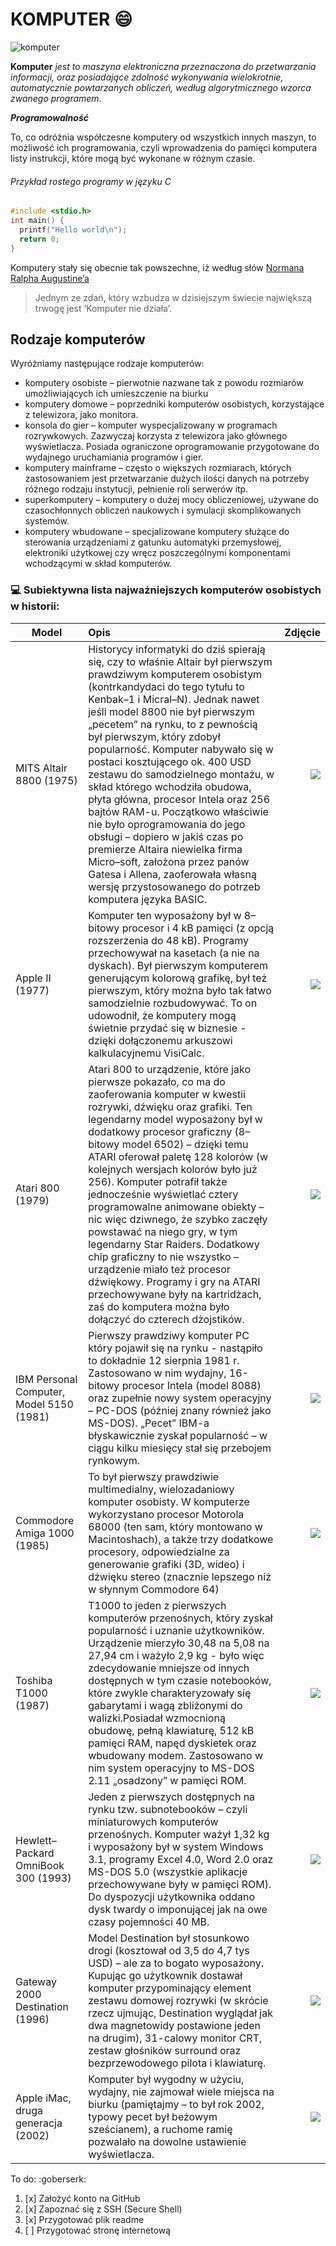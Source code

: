 # KOMPUTER :smile:

![komputer](pics/komputer1.jpg)

**Komputer** *jest to maszyna elektroniczna przeznaczona do przetwarzania informacji, oraz posiadające zdolność wykonywania wielokrotnie, automatycznie powtarzanych obliczeń, według algorytmicznego wzorca zwanego programem.*

**_Programowalność_**

To, co odróżnia współczesne komputery od wszystkich innych maszyn, to możliwość ich programowania, czyli wprowadzenia do pamięci komputera listy instrukcji, które mogą być wykonane w różnym czasie.

###### Przykład rostego programy w języku C

```c
#include <stdio.h>
int main() {
  printf("Hello world\n");
  return 0;
}
```

Komputery stały się obecnie tak powszechne, iż według słów [Normana Ralpha Augustine’a](https://www.brainyquote.com/quotes/authors/n/norman_ralph_augustine.html)

> Jednym ze zdań, który wzbudza w dzisiejszym świecie największą trwogę jest ‘Komputer nie działa’.

## Rodzaje komputerów

Wyróżniamy następujące rodzaje komputerów:

- komputery osobiste – pierwotnie nazwane tak z powodu rozmiarów umożliwiających ich umieszczenie na biurku
- komputery domowe – poprzedniki komputerów osobistych, korzystające z telewizora, jako monitora.
- konsola do gier – komputer wyspecjalizowany w programach rozrywkowych. Zazwyczaj korzysta z telewizora jako głównego wyświetlacza. Posiada ograniczone oprogramowanie przygotowane do wydajnego uruchamiania programów i gier.
- komputery mainframe – często o większych rozmiarach, których zastosowaniem jest przetwarzanie dużych ilości danych na potrzeby różnego rodzaju instytucji, pełnienie roli serwerów itp.
- superkomputery – komputery o dużej mocy obliczeniowej, używane do czasochłonnych obliczeń naukowych i symulacji skomplikowanych systemów.
- komputery wbudowane – specjalizowane komputery służące do sterowania urządzeniami z gatunku automatyki przemysłowej, elektroniki użytkowej czy wręcz poszczególnymi komponentami wchodzącymi w skład komputerów.

### :computer: Subiektywna lista najważniejszych komputerów osobistych w historii:

| Model      | Opis           | Zdjęcie  |
| ------------- |:-------------| -----:|
|MITS Altair 8800 (1975)|Historycy informatyki do dziś spierają się, czy to właśnie Altair był pierwszym prawdziwym komputerem osobistym (kontrkandydaci do tego tytułu to Kenbak–1 i Micral–N). Jednak nawet jeśli model 8800 nie był pierwszym „pecetem” na rynku, to z pewnością był pierwszym, który zdobył popularność. Komputer nabywało się w postaci kosztującego ok. 400 USD zestawu do samodzielnego montażu, w skład którego wchodziła obudowa, płyta główna, procesor Intela oraz 256 bajtów RAM-u. Początkowo właściwie nie było oprogramowania do jego obsługi – dopiero w jakiś czas po premierze Altaira niewielka firma Micro–soft, założona przez panów Gatesa i Allena, zaoferowała własną wersję przystosowanego do potrzeb komputera języka BASIC.|![](pics/Atari8800.jpg)|
|Apple II (1977)|Komputer ten wyposażony był w 8–bitowy procesor i 4 kB pamięci (z opcją rozszerzenia do 48 kB). Programy przechowywał na kasetach (a nie na dyskach). Był pierwszym komputerem generującym kolorową grafikę, był też pierwszym, który można było tak łatwo samodzielnie rozbudowywać. To on udowodnił, że komputery mogą świetnie przydać się w biznesie - dzięki dołączonemu arkuszowi kalkulacyjnemu VisiCalc.|![](pics/AppleII.jpg)|
|Atari 800 (1979)|Atari 800 to urządzenie, które jako pierwsze pokazało, co ma do zaoferowania komputer w kwestii rozrywki, dźwięku oraz grafiki. Ten legendarny model wyposażony był w dodatkowy procesor graficzny (8–bitowy model 6502) – dzięki temu ATARI oferował paletę 128 kolorów (w kolejnych wersjach kolorów było już 256). Komputer potrafił także jednocześnie wyświetlać cztery programowalne animowane obiekty – nic więc dziwnego, że szybko zaczęły powstawać na niego gry, w tym legendarny Star Raiders. Dodatkowy chip graficzny to nie wszystko – urządzenie miało też procesor dźwiękowy. Programy i gry na ATARI przechowywane były na kartridżach, zaś do komputera można było dołączyć do czterech dżojstików.|![](pics/Atari800.jpg)|
|IBM Personal Computer, Model 5150 (1981)| Pierwszy prawdziwy komputer PC który pojawił się na rynku - nastąpiło to dokładnie 12 sierpnia 1981 r. Zastosowano w nim wydajny, 16-bitowy procesor Intela (model 8088) oraz zupełnie nowy system operacyjny – PC-DOS (później znany również jako MS-DOS). „Pecet” IBM-a błyskawicznie zyskał popularność – w ciągu kilku miesięcy stał się przebojem rynkowym.|![](pics/IBM5150.jpg)|
|Commodore Amiga 1000 (1985)|To był pierwszy prawdziwie multimedialny, wielozadaniowy komputer osobisty. W komputerze wykorzystano procesor Motorola 68000 (ten sam, który montowano w Macintoshach), a także trzy dodatkowe procesory, odpowiedzialne za generowanie grafiki (3D, wideo) i dźwięku stereo (znacznie lepszego niż w słynnym Commodore 64)|![](pics/Amiga1000.jpg)|
|Toshiba T1000 (1987)|T1000 to jeden z pierwszych komputerów przenośnych, który zyskał popularność i uznanie użytkowników. Urządzenie mierzyło 30,48 na 5,08 na 27,94 cm i ważyło 2,9 kg - było więc zdecydowanie mniejsze od innych dostępnych w tym czasie notebooków, które zwykle charakteryzowały się gabarytami i wagą zbliżonymi do walizki.Posiadał wzmocnioną obudowę, pełną klawiaturę, 512 kB pamięci RAM, napęd dyskietek oraz wbudowany modem. Zastosowano w nim system operacyjny to MS-DOS 2.11 „osadzony” w pamięci ROM.|![](pics/Toshiba.jpg)|
|Hewlett–Packard OmniBook 300 (1993)| Jeden z pierwszych dostępnych na rynku tzw. subnotebooków – czyli miniaturowych komputerów przenośnych. Komputer ważył 1,32 kg i wyposażony był w system Windows 3.1, programy Excel 4.0, Word 2.0 oraz MS-DOS 5.0 (wszystkie aplikacje przechowywane były w pamięci ROM). Do dyspozycji użytkownika oddano dysk twardy o imponującej jak na owe czasy pojemności 40 MB.|![](pics/Omnibook.jpg)|
|Gateway 2000 Destination (1996)| Model Destination był stosunkowo drogi (kosztował od 3,5 do 4,7 tys USD) – ale za to bogato wyposażony. Kupując go użytkownik dostawał komputer przypominający element zestawu domowej rozrywki (w skrócie rzecz ujmując, Destination wyglądał jak dwa magnetowidy postawione jeden na drugim), 31-calowy monitor CRT, zestaw głośników surround oraz bezprzewodowego pilota i klawiaturę. |![](pics/Gateway2000.jpg)|
|Apple iMac, druga generacja (2002)| Komputer był wygodny w użyciu, wydajny, nie zajmował wiele miejsca na biurku (pamiętajmy – to był rok 2002, typowy pecet był beżowym sześcianem), a ruchome ramię pozwalało na dowolne ustawienie wyświetlacza.|![](pics/iMac.jpg)|


To do: :goberserk:

1. [x] Założyć konto na GitHub
2. [x] Zapoznać się z SSH (Secure Shell)
3. [x] Przygotować plik readme
4. [ ] Przygotować stronę internetową
